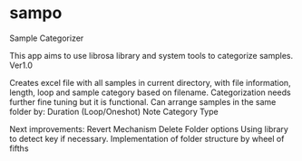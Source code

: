# sampo
Sample Categorizer

This app aims to use librosa library and system tools to categorize samples. 
Ver1.0

Creates excel file with all samples in current directory, with file information, length, loop and sample category based on filename. 
Categorization needs further fine tuning but it is functional.
Can arrange samples in the same folder by:
Duration (Loop/Oneshot)
Note
Category
Type

Next improvements: 
  Revert Mechanism
  Delete Folder options
  Using library to detect key if necessary. 
  Implementation of folder structure by wheel of fifths
  
